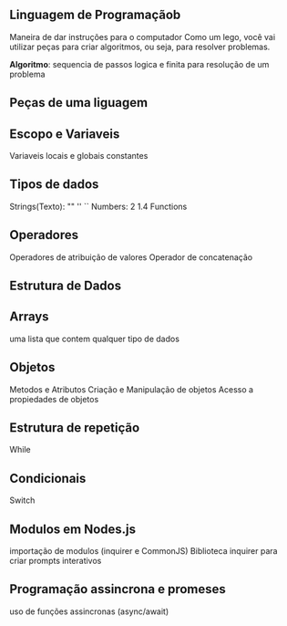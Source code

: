 ## Linguagem de Programaçãob 

Maneira de dar instruções para o computador
Como um lego, você vai utilizar peças para criar algoritmos, ou seja, para resolver problemas.

**Algoritmo**: sequencia de passos logica e finita para resolução de um problema

## Peças de uma liguagem 

## Escopo e Variaveis

Variaveis locais e globais
constantes

## Tipos de dados
 Strings(Texto): "" '' ``
 Numbers: 2 1.4
 Functions

## Operadores

Operadores de atribuição de valores
Operador de concatenação

## Estrutura de Dados

## Arrays

uma lista que contem qualquer tipo de dados

## Objetos

Metodos e Atributos
Criação e Manipulação de objetos
Acesso a propiedades de objetos

## Estrutura de repetição

While

## Condicionais

Switch

## Modulos em Nodes.js

importação de modulos (inquirer e CommonJS)
Biblioteca inquirer para criar prompts interativos

## Programação assincrona e promeses

uso de funções assincronas (async/await)